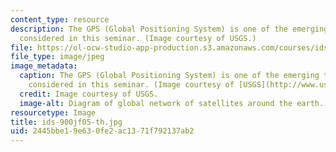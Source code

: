 ```yaml
---
content_type: resource
description: The GPS (Global Positioning System) is one of the emerging technologies
  considered in this seminar. (Image courtesy of USGS.)
file: https://ol-ocw-studio-app-production.s3.amazonaws.com/courses/ids-900-integrating-doctoral-seminar-on-emerging-technologies-fall-2005/2445bbe19e630fe2ac1371f792137ab2_ids-900jf05-th.jpg
file_type: image/jpeg
image_metadata:
  caption: The GPS (Global Positioning System) is one of the emerging technologies
    considered in this seminar. (Image courtesy of [USGS](http://www.usgs.gov/).)
  credit: Image courtesy of USGS.
  image-alt: Diagram of global network of satellites around the earth.
resourcetype: Image
title: ids-900jf05-th.jpg
uid: 2445bbe1-9e63-0fe2-ac13-71f792137ab2
---
```

